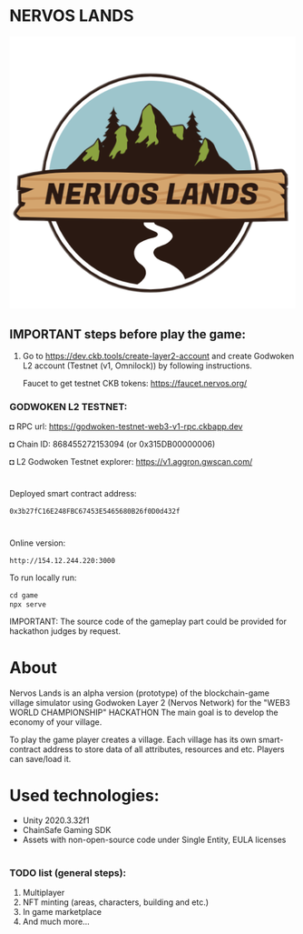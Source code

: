 # NERVOS LANDS

![Basic Sample Hardhat Project](/logo/main_logo.png?raw=true)

## IMPORTANT steps before play the game:

1. Go to https://dev.ckb.tools/create-layer2-account and create Godwoken L2 account (Testnet (v1, Omnilock)) by following instructions.

   Faucet to get testnet CKB tokens: https://faucet.nervos.org/

### GODWOKEN L2 TESTNET:

◘ RPC url: https://godwoken-testnet-web3-v1-rpc.ckbapp.dev

◘ Chain ID: 868455272153094 (or 0x315DB00000006)

◘ L2 Godwoken Testnet explorer: https://v1.aggron.gwscan.com/

#

Deployed smart contract address:

```
0x3b27fC16E248FBC67453E5465680B26f0D0d432f
```

#

Online version:

```
http://154.12.244.220:3000
```

To run locally run:

```
cd game
npx serve
```

IMPORTANT: The source code of the gameplay part could be provided for hackathon judges by request.

# About

Nervos Lands is an alpha version (prototype) of the blockchain-game village simulator using Godwoken Layer 2 (Nervos Network) for the "WEB3 WORLD CHAMPIONSHIP" HACKATHON
The main goal is to develop the economy of your village.

To play the game player creates a village. Each village has its own smart-contract address to store data of all attributes, resources and etc. Players can save/load it.

# Used technologies:

- Unity 2020.3.32f1
- ChainSafe Gaming SDK
- Assets with non-open-source code under Single Entity, EULA licenses

#

### TODO list (general steps):

1. Multiplayer
2. NFT minting (areas, characters, building and etc.)
3. In game marketplace
4. And much more...
